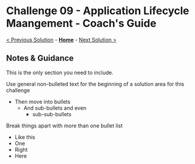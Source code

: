 # Challenge 09 - Application Lifecycle Maangement - Coach's Guide 

[< Previous Solution](./Solution-08.md) - **[Home](./README.md)** - [Next Solution >](./Solution-10.md)

## Notes & Guidance

This is the only section you need to include.

Use general non-bulleted text for the beginning of a solution area for this challenge

- Then move into bullets
  - And sub-bullets and even
    - sub-sub-bullets

Break things apart with more than one bullet list

- Like this
- One
- Right
- Here
